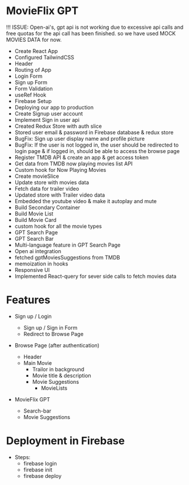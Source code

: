 # MovieFlix GPT

!!! ISSUE: Open-ai's, gpt api is not working due to excessive api calls and free quotas for the api call has been finished. so we have used MOCK MOVIES DATA for now.

- Create React App
- Configured TailwindCSS
- Header
- Routing of App
- Login Form
- Sign up Form
- Form Validation
- useRef Hook
- Firebase Setup
- Deploying our app to production
- Create Signup user account
- Implement Sign in user api
- Created Redux Store with auth slice
- Stored user email & password in Firebase database & redux store
- BugFix: Sign up user display name and profile picture
- BugFix: If the user is not logged in, the user should be redirected to login page & if logged in, should be able to access the browse page
- Register TMDB API & create an app & get access token
- Get data from TMDB now playing movies list API
- Custom hook for Now Playing Movies
- Create movieSlice
- Update store with movies data
- Fetch data for trailer video
- Updated store with Trailer video data
- Embedded the youtube video & make it autoplay and mute
- Build Secondary Container
- Build Movie List
- Build Movie Card
- custom hook for all the movie types
- GPT Search Page
- GPT Search Bar
- Multi-language feature in GPT Search Page
- Open ai integration
- fetched gptMoviesSuggestions from TMDB
- memoization in hooks
- Responsive UI
- Implemented React-query for sever side calls to fetch movies data

# Features

- Sign up / Login

  - Sign up / Sign in Form
  - Redirect to Browse Page

- Browse Page (after authentication)

  - Header
  - Main Movie
    - Trailor in background
    - Movie title & description
    - Movie Suggestions
      - MovieLists

- MovieFlix GPT
  - Search-bar
  - Movie Suggestions

# Deployment in Firebase

- Steps:
  - firebase login
  - firebase init
  - firebase deploy
